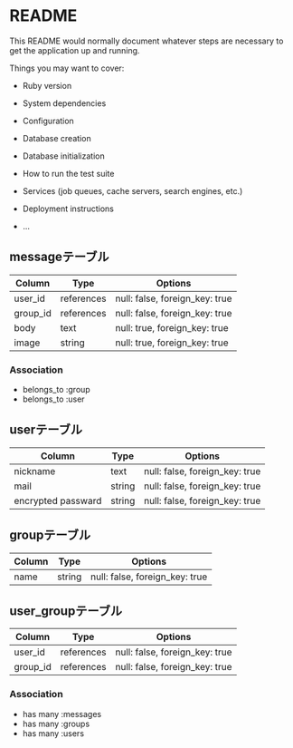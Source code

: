 # README

This README would normally document whatever steps are necessary to get the
application up and running.

Things you may want to cover:

* Ruby version

* System dependencies

* Configuration

* Database creation

* Database initialization

* How to run the test suite

* Services (job queues, cache servers, search engines, etc.)

* Deployment instructions

* ...

## messageテーブル

|Column|Type|Options|
|------|----|-------|
|user_id|references|null: false, foreign_key: true|
|group_id|references|null: false, foreign_key: true|
|body    |text   |null: true, foreign_key: true|
|image   |string |null: true, foreign_key: true|


### Association
- belongs_to :group
- belongs_to :user

## userテーブル

|Column|Type|Options|
|------|----|-------|
|nickname|text|null: false, foreign_key: true|
|mail|string|null: false, foreign_key: true|
|encrypted passward|string|null: false, foreign_key: true|


## groupテーブル

|Column|Type|Options|
|------|----|-------|
|name|string|null: false, foreign_key: true|

## user_groupテーブル
|Column|Type|Options|
|------|----|-------|
|user_id|references|null: false, foreign_key: true|
|group_id|references|null: false, foreign_key: true|

### Association
- has many :messages
- has many :groups
- has many :users


